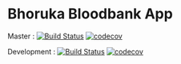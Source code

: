# Bhoruka Bloodbank App
Master : [![Build Status](https://travis-ci.com/sagdutt/bhoruka.svg?branch=master)](https://travis-ci.com/sagdutt/bhoruka)
[![codecov](https://codecov.io/gh/sagdutt/bhoruka/branch/master/graph/badge.svg)](https://codecov.io/gh/sagdutt/bhoruka)

Development : [![Build Status](https://travis-ci.com/sagdutt/bhoruka.svg?branch=development)](https://travis-ci.com/sagdutt/bhoruka)
[![codecov](https://codecov.io/gh/sagdutt/bhoruka/branch/development/graph/badge.svg)](https://codecov.io/gh/sagdutt/bhoruka)




